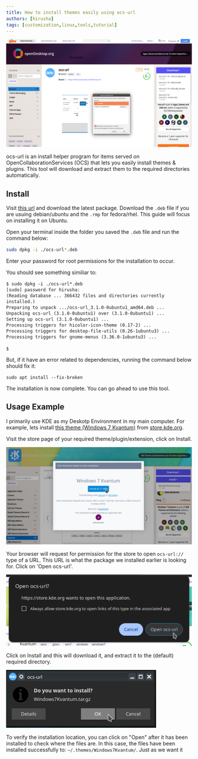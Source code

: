 ```yaml
---
title: How to install themes easily using ocs-url
authors: [hirusha]
tags: [customization,linux,tools,tutorial]
---
```


![im1](install_themes_easily_ocs_url-im1.png)

ocs-url is an install helper program for items served on OpenCollaborationServices (OCS) that lets you easily install themes & plugins. This tool will download and extract them to the required directories automatically.

<!--truncate-->

## Install

Visit [this url](https://www.opendesktop.org/p/1136805/) and download the latest package. Download the `.deb` file if you are usuing debian/ubuntu and the `.rmp` for fedora/rhel. This guide will focus on installing it on Ubuntu.

Open your terminal inside the folder you saved the `.deb` file and run the command below:

```bash
sudo dpkg -i ./ocs-url*.deb
```

Enter your password for root permissions for the installation to occur.

You should see something similiar to:

```
$ sudo dpkg -i ./ocs-url*.deb
[sudo] password for hirusha: 
(Reading database ... 366432 files and directories currently installed.)
Preparing to unpack .../ocs-url_3.1.0-0ubuntu1_amd64.deb ...
Unpacking ocs-url (3.1.0-0ubuntu1) over (3.1.0-0ubuntu1) ...
Setting up ocs-url (3.1.0-0ubuntu1) ...
Processing triggers for hicolor-icon-theme (0.17-2) ...
Processing triggers for desktop-file-utils (0.26-1ubuntu3) ...
Processing triggers for gnome-menus (3.36.0-1ubuntu3) ...

$
```

But, if it have an error related to dependencies, running the command below should fix it:

```
sudo apt install --fix-broken
```

The installation is now complete. You can go ahead to use this tool.

## Usage Example

I primarily use KDE as my Deskotp Environment in my main computer. For example, lets install [this theme (Windows 7 Kvantum)](https://store.kde.org/p/1679903) from [store.kde.org](https://store.kde.org).

Visit the store page of your required theme/plugin/extension, click on Install.

![alt text](install_themes_easily_ocs_url-im2.png)

Your browser will request for permission for the store to open `ocs-url://` type of a URL. This URL is what the package we installed earlier is looking for. Click on 'Open ocs-url'.

![alt text](install_themes_easily_ocs_url-im3.png)

Click on Install and this will download it, and extract it to the (default) required directory.

![alt text](install_themes_easily_ocs_url-im4.png)

To verify the installation location, you can click on "Open" after it has been installed to check where the files are.  In this case, the files have been installed successfully to: `~/.themes/Windows7Kvantum/`. Just as we want it 
